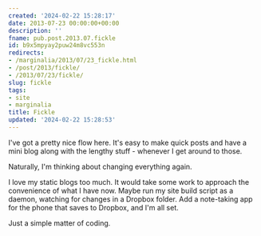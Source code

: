 ```yaml
---
created: '2024-02-22 15:28:17'
date: 2013-07-23 00:00:00+00:00
description: ''
fname: pub.post.2013.07.fickle
id: b9x5mpyay2puw24m8vc553n
redirects:
- /marginalia/2013/07/23_fickle.html
- /post/2013/fickle/
- /2013/07/23/fickle/
slug: fickle
tags:
- site
- marginalia
title: Fickle
updated: '2024-02-22 15:28:53'
---
```


I've got a pretty nice flow here. It's easy to make quick posts and have a mini blog along with the lengthy stuff - whenever I get around to those.
<!--more-->

Naturally, I'm thinking about changing everything again.

I love my static blogs too much. It would take some work to approach the convenience of what I have now. Maybe run my site build script as a daemon, watching for changes in a Dropbox folder. Add a note-taking app for the phone that saves to Dropbox, and I'm all set.

Just a simple matter of coding.
